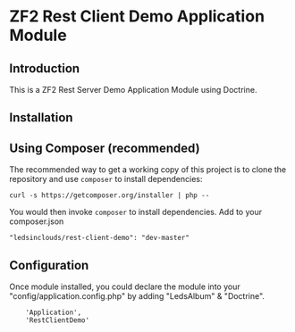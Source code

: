 ZF2 Rest Client Demo Application Module
======================================

Introduction
------------
This is a ZF2 Rest Server Demo Application Module using Doctrine. 

Installation
------------

Using Composer (recommended)
----------------------------
The recommended way to get a working copy of this project is to clone the repository
and use `composer` to install dependencies:

    curl -s https://getcomposer.org/installer | php --

You would then invoke `composer` to install dependencies. Add to your composer.json

	"ledsinclouds/rest-client-demo": "dev-master"

Configuration
-------------

Once module installed, you could declare the module into your "config/application.config.php" by adding "LedsAlbum" & "Doctrine". 
	
        'Application',	
		'RestClientDemo'

